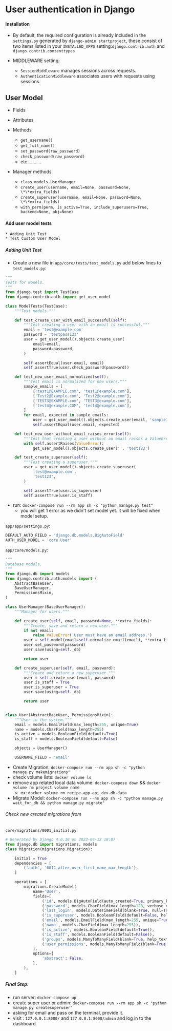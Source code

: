 # User authentication in Django

#### Installation

- By default, the required configuration is already included in the `settings.py` generated by `django-admin startproject`, these consist of two items listed in your `INSTALLED_APPS` setting:`django.contrib.auth` and `django.contrib.contenttypes`

- MIDDLEWARE setting:
  - `SessionMiddleware` manages sessions across requests.
  - `AuthenticationMiddleware` associates users with requests using sessions.

## User Model
- Fields
- Attributes
- Methods

  - `get_username()`
  - `get_full_name()`
  - `set_password(raw_password)`
  - `check_password(raw_password)`
  - etc...........

- Manager methods
  - `class models.UserManager`
  - `create_user(username, email=None, password=None, \*\*extra_fields)`
  - `create_superuser(username, email=None, password=None, \*\*extra_fields)`
  - `with_perm(perm, is_active=True, include_superusers=True, backend=None, obj=None)`

#### Add user model tests

    * Adding Unit Test
    * Test Custom User Model

##### Adding Unit Test

- Create a new file in `app/core/tests/test_models.py`
add below lines to `test_models.py`:

```python
"""
Tests for models.
"""
from django.test import TestCase
from django.contrib.auth import get_user_model

class ModelTests(TestCase):
    """Test models."""

    def test_create_user_with_email_successful(self):
        """Test creating a user with an email is successful."""
        email = 'test@example.com'
        password = 'testpass123'
        user = get_user_model().objects.create_user(
            email=email,
            password=password,
        )

        self.assertEqual(user.email, email)
        self.assertTrue(user.check_password(password))

    def test_new_user_email_normalized(self):
        """Test email is normalized for new users."""
        sample_emails = [
            ['test1@EXAMPLE.com', 'test1@example.com'],
            ['Test2@Example.com', 'Test2@example.com'],
            ['TEST3@EXAMPLE.com', 'TEST3@example.com'],
            ['test4@example.COM', 'test4@example.com'],
        ]
        for email, expected in sample_emails:
            user = get_user_model().objects.create_user(email, 'sample123')
            self.assertEqual(user.email, expected)

    def test_new_user_without_email_raises_error(self):
        """Test that creating a user without an email raises a ValueError."""
        with self.assertRaises(ValueError):
            get_user_model().objects.create_user('', 'test123')

    def test_create_superuser(self):
        """Test creating a superuser."""
        user = get_user_model().objects.create_superuser(
            'test@example.com',
            'test123',
        )

        self.assertTrue(user.is_superuser)
        self.assertTrue(user.is_staff)
```

- run: `docker-compose run --rm app sh -c "python manage.py test"`
  - you will get 1 error as we didn't set model yet. it will be fixed when model setup.

`app/app/settings.py`:

```python
DEFAULT_AUTO_FIELD = 'django.db.models.BigAutoField'
AUTH_USER_MODEL = 'core.User'
```

`app/core/models.py`:

```python
"""
Database models.
"""
from django.db import models
from django.contrib.auth.models import (
    AbstractBaseUser,
    BaseUserManager,
    PermissionsMixin,
)

class UserManager(BaseUserManager):
    """Manager for users."""

    def create_user(self, email, password=None, **extra_fields):
        """Create, save and return a new user."""
        if not email:
            raise ValueError('User must have an email address.')
        user = self.model(email=self.normalize_email(email), **extra_fields)
        user.set_password(password)
        user.save(using=self._db)

        return user

    def create_superuser(self, email, password):
        """Create and return a new superuser."""
        user = self.create_user(email, password)
        user.is_staff = True
        user.is_superuser = True
        user.save(using=self._db)

        return user


class User(AbstractBaseUser, PermissionsMixin):
    """User in the system."""
    email = models.EmailField(max_length=255, unique=True)
    name = models.CharField(max_length=255)
    is_active = models.BooleanField(default=True)
    is_staff = models.BooleanField(default=False)

    objects = UserManager()

    USERNAME_FIELD = 'email'
```

- Create Migration: `docker-compose run --rm app sh -c "python manage.py makemigrations"`
- check volume lists: `docker volume ls`
- remove app related local data volume: `docker-compose down` && `docker volume rm project volume name`
  - ex: `docker volume rm recipe-app-api_dev-db-data`
- Migrate Model: `docker-compose run --rm app sh -c "python manage.py wait_for_db && python manage.py migrate"`

###### Check new created migrations from

`core/migrations/0001_initial.py`:

```python
# Generated by Django 4.0.10 on 2023-04-12 18:07
from django.db import migrations, models
class Migration(migrations.Migration):

    initial = True
    dependencies = [
        ('auth', '0012_alter_user_first_name_max_length'),
    ]

    operations = [
        migrations.CreateModel(
            name='User',
            fields=[
                ('id', models.BigAutoField(auto_created=True, primary_key=True, serialize=False, verbose_name='ID')),
                ('password', models.CharField(max_length=128, verbose_name='password')),
                ('last_login', models.DateTimeField(blank=True, null=True, verbose_name='last login')),
                ('is_superuser', models.BooleanField(default=False, help_text='Designates that this user has all permissions without explicitly assigning them.', verbose_name='superuser status')),
                ('email', models.EmailField(max_length=255, unique=True)),
                ('name', models.CharField(max_length=255)),
                ('is_active', models.BooleanField(default=True)),
                ('is_staff', models.BooleanField(default=False)),
                ('groups', models.ManyToManyField(blank=True, help_text='The groups this user belongs to. A user will get all permissions granted to each of their groups.', related_name='user_set', related_query_name='user', to='auth.group', verbose_name='groups')),
                ('user_permissions', models.ManyToManyField(blank=True, help_text='Specific permissions for this user.', related_name='user_set', related_query_name='user', to='auth.permission', verbose_name='user permissions')),
            ],
            options={
                'abstract': False,
            },
        ),
    ]
```

##### Final Step:
 * run server: `docker-compose up`
 * create super user or admin: `docker-compose run --rm app sh -c "python manage.py createsuperuser"`
 * asking for email and pass on the terminal, provide it.
 * visit : `127.0.0.1:8000/` and `127.0.0.1:8000/admin` and log in to the dashboard